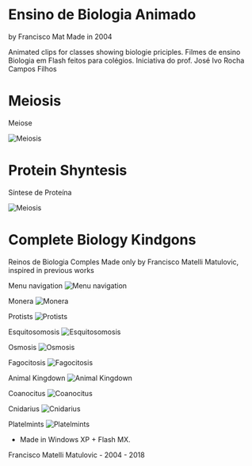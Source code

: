 # Ensino de Biologia Animado
by Francisco Mat
Made in 2004

Animated clips for classes showing biologie priciples. Filmes de ensino Biologia em Flash feitos para colégios. Iniciativa do prof. José Ivo Rocha Campos Filhos

# Meiosis
Meiose

![Meiosis](2018-06-10-biologia-meiose.png)

# Protein Shyntesis
Síntese de Proteína

![Meiosis](2018-06-10-sintese-proteina.png)

# Complete Biology Kindgons
Reinos de Biologia Comples
Made only by Francisco Matelli Matulovic, inspired in previous works

Menu navigation
![Menu navigation](2018-06-10-biologia-reinos.png)

Monera
![Monera](2018-06-10-biologia-reinos-monera.png)

Protists
![Protists](2018-06-10-biologia-reinos-protistas.png)

Esquitosomosis
![Esquitosomosis](2018-06-10-biologia-reinos-animais-esquitossomose.png)

Osmosis
![Osmosis](2018-06-10-biologia-reinos-osmose.png)

Fagocitosis
![Fagocitosis](2018-06-10-biologia-reinos-fagocitose.png)

Animal Kingdown
![Animal Kingdown](2018-06-10-biologia-reinos-animais.png)

Coanocitus
![Coanocitus](2018-06-10-biologia-reinos-coanocito.png)

Cnidarius
![Cnidarius](2018-06-10-biologia-reinos-animais-cnidario.png)

Platelmints
![Platelmints](2018-06-10-biologia-reinos-animais-platelmintos.png)


* Made in Windows XP + Flash MX.

Francisco Matelli Matulovic - 2004 - 2018